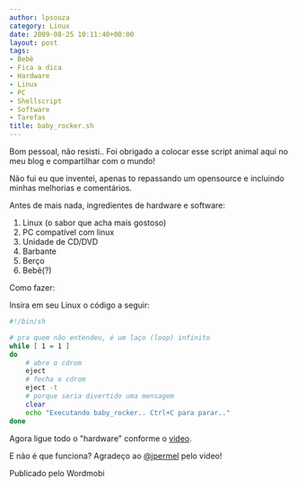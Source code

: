 ```yaml
---
author: lpsouza
category: Linux
date: 2009-08-25 10:11:40+00:00
layout: post
tags:
- Bebê
- Fica a dica
- Hardware
- Linux
- PC
- Shellscript
- Software
- Tarefas
title: baby_rocker.sh
---
```


Bom pessoal, não resisti.. Foi obrigado a colocar esse script animal aqui no meu blog e compartilhar com o mundo!

Não fui eu que inventei, apenas to repassando um opensource e incluindo minhas melhorias e comentários.

Antes de mais nada, ingredientes de hardware e software:

1. Linux (o sabor que acha mais gostoso)
2. PC compatível com linux
3. Unidade de CD/DVD
4. Barbante
5. Berço
6. Bebê(?)

Como fazer:

Insira em seu Linux o código a seguir:

```bash
#!/bin/sh

# pra quem não entendeu, é um laço (loop) infinito
while [ 1 = 1 ]
do
    # abre o cdrom
    eject
    # fecha o cdrom
    eject -t
    # porque seria divertido uma mensagem
    clear
    echo "Executando baby_rocker.. Ctrl+C para parar.."
done
```

Agora ligue todo o "hardware" conforme o [video](http://www.youtube.com/watch?v=bYcF_xX2DE8).

E não é que funciona? Agradeço ao [@jpermel](http://twitter.com/jpermel) pelo video!

Publicado pelo Wordmobi